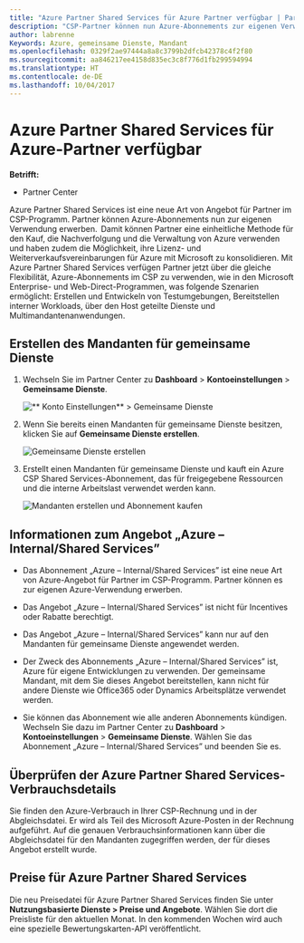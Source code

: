 ```yaml
---
title: "Azure Partner Shared Services für Azure Partner verfügbar | Partner Center"
description: "CSP-Partner können nun Azure-Abonnements zur eigenen Verwendung erwerben."
author: labrenne
Keywords: Azure, gemeinsame Dienste, Mandant
ms.openlocfilehash: 0329f2ae97444a8a8c3799b2dfcb42378c4f2f80
ms.sourcegitcommit: aa846217ee4158d835ec3c8f776d1fb299594994
ms.translationtype: HT
ms.contentlocale: de-DE
ms.lasthandoff: 10/04/2017
---
```

# <a name="add-azure-partner-shared-services"></a>Azure Partner Shared Services für Azure-Partner verfügbar

**Betrifft:**

-  Partner Center

Azure Partner Shared Services ist eine neue Art von Angebot für Partner im CSP-Programm. Partner können Azure-Abonnements nun zur eigenen Verwendung erwerben.  Damit können Partner eine einheitliche Methode für den Kauf, die Nachverfolgung und die Verwaltung von Azure verwenden und haben zudem die Möglichkeit, ihre Lizenz- und Weiterverkaufsvereinbarungen für Azure mit Microsoft zu konsolidieren. Mit Azure Partner Shared Services verfügen Partner jetzt über die gleiche Flexibilität, Azure-Abonnements im CSP zu verwenden, wie in den Microsoft Enterprise- und Web-Direct-Programmen, was folgende Szenarien ermöglicht: Erstellen und Entwickeln von Testumgebungen, Bereitstellen interner Workloads, über den Host geteilte Dienste und Multimandantenanwendungen.  

## <a name="create-the-shared-services-tenant"></a>Erstellen des Mandanten für gemeinsame Dienste

1. Wechseln Sie im Partner Center zu **Dashboard** > **Kontoeinstellungen** > **Gemeinsame Dienste**.

    ![** Konto Einstellungen** > **Gemeinsame Dienste**](images/sharedservices2.png)

2. Wenn Sie bereits einen Mandanten für gemeinsame Dienste besitzen, klicken Sie auf **Gemeinsame Dienste erstellen**.

    ![Gemeinsame Dienste erstellen](images/sharedservices3.png)

3. Erstellt einen Mandanten für gemeinsame Dienste und kauft ein Azure CSP Shared Services-Abonnement, das für freigegebene Ressourcen und die interne Arbeitslast verwendet werden kann.

    ![Mandanten erstellen und Abonnement kaufen](images/sharedservices5.png)

## <a name="about-the-azure--internalshared-services-offer"></a>Informationen zum Angebot „Azure – Internal/Shared Services”

- Das Abonnement „Azure – Internal/Shared Services” ist eine neue Art von Azure-Angebot für Partner im CSP-Programm. Partner können es zur eigenen Azure-Verwendung erwerben. 

- Das Angebot „Azure – Internal/Shared Services” ist nicht für Incentives oder Rabatte berechtigt.

- Das Angebot „Azure – Internal/Shared Services” kann nur auf den Mandanten für gemeinsame Dienste angewendet werden.

- Der Zweck des Abonnements „Azure – Internal/Shared Services” ist, Azure für eigene Entwicklungen zu verwenden. Der gemeinsame Mandant, mit dem Sie dieses Angebot bereitstellen, kann nicht für andere Dienste wie Office365 oder Dynamics Arbeitsplätze verwendet werden. 

- Sie können das Abonnement wie alle anderen Abonnements kündigen. Wechseln Sie dazu im Partner Center zu **Dashboard** > **Kontoeinstellungen** > **Gemeinsame Dienste**. Wählen Sie das Abonnement „Azure – Internal/Shared Services” und beenden Sie es.

## <a name="accessing-azure-partner-shared-services-consumption-details"></a>Überprüfen der Azure Partner Shared Services-Verbrauchsdetails

Sie finden den Azure-Verbrauch in Ihrer CSP-Rechnung und in der Abgleichsdatei. Er wird als Teil des Microsoft Azure-Posten in der Rechnung aufgeführt. Auf die genauen Verbrauchsinformationen kann über die Abgleichsdatei für den Mandanten zugegriffen werden, der für dieses Angebot erstellt wurde. 

## <a name="azure-partner-shared-services-pricing"></a>Preise für Azure Partner Shared Services

Die neu Preisedatei für Azure Partner Shared Services finden Sie unter **Nutzungsbasierte Dienste > Preise und Angebote**. Wählen Sie dort die Preisliste für den aktuellen Monat. In den kommenden Wochen wird auch eine spezielle Bewertungskarten-API veröffentlicht.


